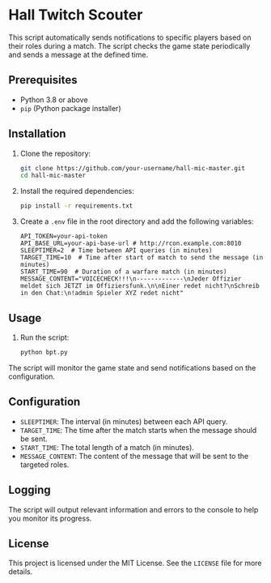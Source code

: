 # Hall Twitch Scouter
This script automatically sends notifications to specific players based on their roles during a match. The script checks the game state periodically and sends a message at the defined time.
## Prerequisites
- Python 3.8 or above
- `pip` (Python package installer)
## Installation
1. Clone the repository:
    ```bash
    git clone https://github.com/your-username/hall-mic-master.git
    cd hall-mic-master
    ```
2. Install the required dependencies:
    ```bash
    pip install -r requirements.txt
    ```
3. Create a `.env` file in the root directory and add the following variables:
    ```plaintext
    API_TOKEN=your-api-token
    API_BASE_URL=your-api-base-url # http://rcon.example.com:8010
    SLEEPTIMER=2  # Time between API queries (in minutes)
    TARGET_TIME=10  # Time after start of match to send the message (in minutes)
    START_TIME=90  # Duration of a warfare match (in minutes)
    MESSAGE_CONTENT="VOICECHECK!!!\n-------------\nJeder Offizier meldet sich JETZT im Offiziersfunk.\n\nEiner redet nicht?\nSchreib in den Chat:\n!admin Spieler XYZ redet nicht"
    ```
## Usage
1. Run the script:
    ```bash
    python bpt.py
    ```
The script will monitor the game state and send notifications based on the configuration.
## Configuration
- `SLEEPTIMER`: The interval (in minutes) between each API query.
- `TARGET_TIME`: The time after the match starts when the message should be sent.
- `START_TIME`: The total length of a match (in minutes).
- `MESSAGE_CONTENT`: The content of the message that will be sent to the targeted roles.
## Logging
The script will output relevant information and errors to the console to help you monitor its progress.
## License
This project is licensed under the MIT License. See the `LICENSE` file for more details.
